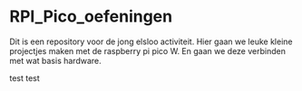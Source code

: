 # RPI_Pico_oefeningen
 Dit is een repository voor de jong elsloo activiteit. Hier gaan we leuke kleine projectjes maken met de raspberry pi pico W. En gaan we deze verbinden met wat basis hardware.

test test